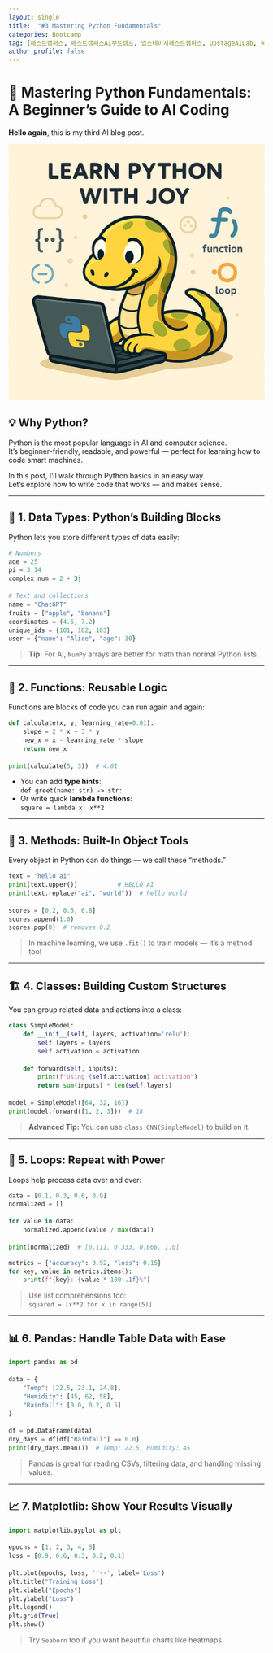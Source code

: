 ```yaml
---
layout: single
title:  "#3 Mastering Python Fundamentals"
categories: Bootcamp
tag: [패스트캠퍼스, 패스트캠퍼스AI부트캠프, 업스테이지패스트캠퍼스, UpstageAILab, 국비지원, 패스트캠퍼스업스테이지에이아이랩, 패스트캠퍼스업스테이지부트캠프]
author_profile: false
---
```


# 🐍 Mastering Python Fundamentals: A Beginner’s Guide to AI Coding

**Hello again**, this is my third AI blog post.

![Python Fundamentals](/assets/images/python_fundamentals.png)

## 💡 Why Python?
Python is the most popular language in AI and computer science.  
It’s beginner-friendly, readable, and powerful — perfect for learning how to code smart machines.

In this post, I’ll walk through Python basics in an easy way.  
Let’s explore how to write code that works — and makes sense.

---

## 🧱 1. Data Types: Python’s Building Blocks

Python lets you store different types of data easily:

```python
# Numbers
age = 25
pi = 3.14
complex_num = 2 + 3j

# Text and collections
name = "ChatGPT"
fruits = ["apple", "banana"]
coordinates = (4.5, 7.2)
unique_ids = {101, 102, 103}
user = {"name": "Alice", "age": 30}
```

> **Tip:** For AI, `NumPy` arrays are better for math than normal Python lists.

---

## 🧩 2. Functions: Reusable Logic

Functions are blocks of code you can run again and again:

```python
def calculate(x, y, learning_rate=0.01):
    slope = 2 * x + 3 * y
    new_x = x - learning_rate * slope
    return new_x

print(calculate(5, 3))  # 4.61
```

- You can add **type hints**:  
  `def greet(name: str) -> str:`
- Or write quick **lambda functions**:  
  `square = lambda x: x**2`

---

## 🧠 3. Methods: Built-In Object Tools

Every object in Python can do things — we call these “methods.”

```python
text = "hello ai"
print(text.upper())           # HELLO AI
print(text.replace("ai", "world"))  # hello world

scores = [0.2, 0.5, 0.8]
scores.append(1.0)
scores.pop(0)  # removes 0.2
```

> In machine learning, we use `.fit()` to train models — it’s a method too!

---

## 🏗️ 4. Classes: Building Custom Structures

You can group related data and actions into a class:

```python
class SimpleModel:
    def __init__(self, layers, activation='relu'):
        self.layers = layers
        self.activation = activation

    def forward(self, inputs):
        print(f"Using {self.activation} activation")
        return sum(inputs) * len(self.layers)

model = SimpleModel([64, 32, 16])
print(model.forward([1, 2, 3]))  # 18
```

> **Advanced Tip:** You can use `class CNN(SimpleModel)` to build on it.

---

## 🔁 5. Loops: Repeat with Power

Loops help process data over and over:

```python
data = [0.1, 0.3, 0.6, 0.9]
normalized = []

for value in data:
    normalized.append(value / max(data))

print(normalized)  # [0.111, 0.333, 0.666, 1.0]
```

```python
metrics = {"accuracy": 0.92, "loss": 0.15}
for key, value in metrics.items():
    print(f"{key}: {value * 100:.1f}%")
```

> Use list comprehensions too:  
`squared = [x**2 for x in range(5)]`

---

## 📊 6. Pandas: Handle Table Data with Ease

```python
import pandas as pd

data = {
    "Temp": [22.5, 23.1, 24.8],
    "Humidity": [45, 62, 58],
    "Rainfall": [0.0, 0.2, 0.5]
}

df = pd.DataFrame(data)
dry_days = df[df["Rainfall"] == 0.0]
print(dry_days.mean())  # Temp: 22.5, Humidity: 45
```

> Pandas is great for reading CSVs, filtering data, and handling missing values.

---

## 📈 7. Matplotlib: Show Your Results Visually

```python
import matplotlib.pyplot as plt

epochs = [1, 2, 3, 4, 5]
loss = [0.9, 0.6, 0.3, 0.2, 0.1]

plt.plot(epochs, loss, 'r--', label='Loss')
plt.title("Training Loss")
plt.xlabel("Epochs")
plt.ylabel("Loss")
plt.legend()
plt.grid(True)
plt.show()
```

> Try `Seaborn` too if you want beautiful charts like heatmaps.
